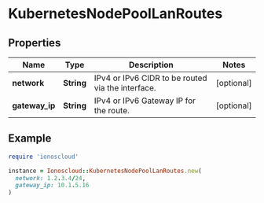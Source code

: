 # KubernetesNodePoolLanRoutes

## Properties

| Name | Type | Description | Notes |
| ---- | ---- | ----------- | ----- |
| **network** | **String** | IPv4 or IPv6 CIDR to be routed via the interface. | [optional] |
| **gateway_ip** | **String** | IPv4 or IPv6 Gateway IP for the route. | [optional] |

## Example

```ruby
require 'ionoscloud'

instance = Ionoscloud::KubernetesNodePoolLanRoutes.new(
  network: 1.2.3.4/24,
  gateway_ip: 10.1.5.16
)
```

